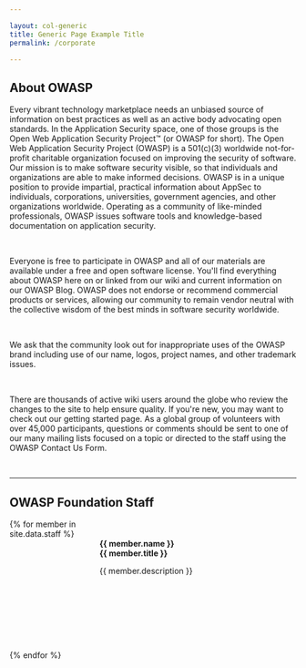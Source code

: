 ```yaml
---

layout: col-generic
title: Generic Page Example Title
permalink: /corporate

---
```


<h2>About OWASP</h2>
<p>
Every vibrant technology marketplace needs an unbiased source of information on best practices as well as an active body advocating open standards. In the Application Security space, one of those groups is the Open Web Application Security Project™ (or OWASP for short).
The Open Web Application Security Project (OWASP) is a 501(c)(3) worldwide not-for-profit charitable organization focused on improving the security of software. Our mission is to make software security visible, so that individuals and organizations are able to make informed decisions. OWASP is in a unique position to provide impartial, practical information about AppSec to individuals, corporations, universities, government agencies, and other organizations worldwide. Operating as a community of like-minded professionals, OWASP issues software tools and knowledge-based documentation on application security.
</p>
<br>
<p>
Everyone is free to participate in OWASP and all of our materials are available under a free and open software license. You'll find everything about OWASP here on or linked from our wiki and current information on our OWASP Blog. OWASP does not endorse or recommend commercial products or services, allowing our community to remain vendor neutral with the collective wisdom of the best minds in software security worldwide.
</p>
<br>
<p>
We ask that the community look out for inappropriate uses of the OWASP brand including use of our name, logos, project names, and other trademark issues.
</p>
<br>
<p>
There are thousands of active wiki users around the globe who review the changes to the site to help ensure quality. If you're new, you may want to check out our getting started page. As a global group of volunteers with over 45,000 participants, questions or comments should be sent to one of our many mailing lists focused on a topic or directed to the staff using the OWASP Contact Us Form.
</p> 
<div style="height:16px;"></div>
<hr>
<h2>OWASP Foundation Staff</h2>
<div style="display:table;">
{% for member in site.data.staff %}
    <div style="display:table-row;">
        <div style="display:table-cell;background-image: url({{ member.image }});background-size:contain;width:150px;height:180px; background-repeat: no-repeat;"></div>
        <div style="display:tabel-cell;float:left;padding-left:8px;"><span style="font-weight:bold;">{{ member.name }}<br/>{{ member.title }}</span><p>{{ member.description }}</p></div>
    </div>
    <div style="display:table-row;height:16px;"></div>
{% endfor %}
</div>
